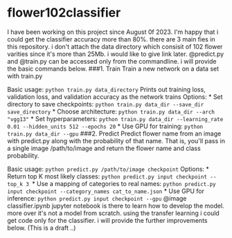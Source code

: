 # flower102classifier
I have been working on this project since August 0f 2023. I'm happy that i could get the classifier accuracy more than 80%. there are 3 main fies in this repository. i don't attach the data directory which consisit of 102 flower varities since it's more than 25Mb. i would like to give link later. @predict.py and @train.py can be accessed only from the commandline. i will provide the basic commands below.
###1. Train
Train a new network on a data set with train.py

Basic usage: ```python train.py data_directory```
Prints out training loss, validation loss, and validation accuracy as the network trains
Options: * Set directory to save checkpoints: ```python train.py data_dir --save_dir save_directory``` * Choose architecture: ```python train.py data_dir --arch "vgg13"``` * Set hyperparameters: ```python train.py data_dir --learning_rate 0.01 --hidden_units 512 --epochs 20``` * Use GPU for training: ```python train.py data_dir --gpu```
###2. Predict
Predict flower name from an image with predict.py along with the probability of that name. That is, you'll pass in a single image /path/to/image and return the flower name and class probability.

Basic usage: ```python predict.py /path/to/image checkpoint```
Options: * Return top K most likely classes: ```python predict.py input checkpoint --top_k 3 ```* Use a mapping of categories to real names: ```python predict.py input checkpoint --category_names cat_to_name.json``` * Use GPU for inference: ```python predict.py input checkpoint --gpu```
@image classifier.ipynb jupyter notebook is there to learn how to develop the model. more over it's not a model from  scratch. using the transfer learning i could get code only for the classifier. 
i will provide the further improvements below.
(This is a draft ..)
